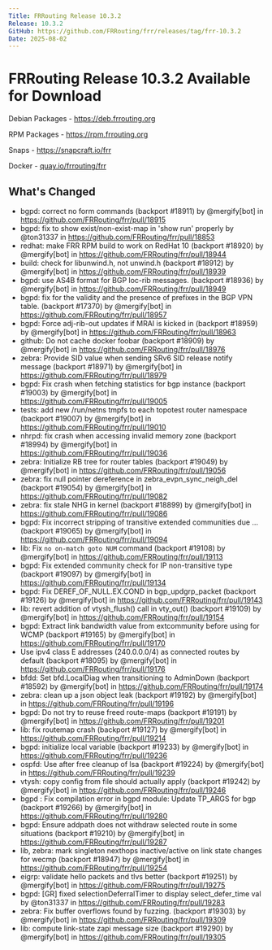 ```yaml
---
Title: FRRouting Release 10.3.2
Release: 10.3.2
GitHub: https://github.com/FRRouting/frr/releases/tag/frr-10.3.2
Date: 2025-08-02
---
```


FRRouting Release 10.3.2 Available for Download
===============================================

Debian Packages - https://deb.frrouting.org

RPM Packages - https://rpm.frrouting.org

Snaps - https://snapcraft.io/frr

Docker - [quay.io/frrouting/frr](https://quay.io/repository/frrouting/frr/manifest/sha256:ada2b4c4407f9dabcca0bbf35aa32344d21de2adc5606e6df022c45032d95203)

## What's Changed

* bgpd: correct no form commands (backport #18911) by @mergify[bot] in https://github.com/FRRouting/frr/pull/18915
* bgpd: fix to show exist/non-exist-map in 'show run' properly by @ton31337 in https://github.com/FRRouting/frr/pull/18853
* redhat: make FRR RPM build to work on RedHat 10 (backport #18920) by @mergify[bot] in https://github.com/FRRouting/frr/pull/18944
* build: check for libunwind.h, not unwind.h (backport #18912) by @mergify[bot] in https://github.com/FRRouting/frr/pull/18939
* bgpd: use AS4B format for BGP loc-rib messages. (backport #18936) by @mergify[bot] in https://github.com/FRRouting/frr/pull/18949
* bgpd: fix for the validity and the presence of prefixes in the BGP VPN table. (backport #17370) by @mergify[bot] in https://github.com/FRRouting/frr/pull/18957
* bgpd: Force adj-rib-out updates if MRAI is kicked in (backport #18959) by @mergify[bot] in https://github.com/FRRouting/frr/pull/18963
* github: Do not cache docker foobar (backport #18909) by @mergify[bot] in https://github.com/FRRouting/frr/pull/18976
* zebra: Provide SID value when sending SRv6 SID release notify message (backport #18971) by @mergify[bot] in https://github.com/FRRouting/frr/pull/18979
* bgpd: Fix crash when fetching statistics for bgp instance (backport #19003) by @mergify[bot] in https://github.com/FRRouting/frr/pull/19005
* tests: add new /run/netns tmpfs to each topotest router namespace (backport #19007) by @mergify[bot] in https://github.com/FRRouting/frr/pull/19010
* nhrpd: fix crash when accessing invalid memory zone (backport #18994) by @mergify[bot] in https://github.com/FRRouting/frr/pull/19036
* zebra: Initialize RB tree for router tables (backport #19049) by @mergify[bot] in https://github.com/FRRouting/frr/pull/19056
* zebra: fix null pointer dereference in zebra_evpn_sync_neigh_del (backport #19054) by @mergify[bot] in https://github.com/FRRouting/frr/pull/19082
* zebra: fix stale NHG in kernel (backport #18899) by @mergify[bot] in https://github.com/FRRouting/frr/pull/19086
* bgpd: Fix incorrect stripping of transitive extended communities due … (backport #19065) by @mergify[bot] in https://github.com/FRRouting/frr/pull/19094
* lib: Fix `no on-match goto NUM` command (backport #19108) by @mergify[bot] in https://github.com/FRRouting/frr/pull/19113
* bgpd: Fix extended community check for IP non-transitive type (backport #19097) by @mergify[bot] in https://github.com/FRRouting/frr/pull/19134
* bgpd: Fix DEREF_OF_NULL.EX.COND in bgp_updgrp_packet (backport #19126) by @mergify[bot] in https://github.com/FRRouting/frr/pull/19143
* lib: revert addition of vtysh_flush() call in vty_out() (backport #19109) by @mergify[bot] in https://github.com/FRRouting/frr/pull/19154
* bgpd: Extract link bandwidth value from extcommunity before using for WCMP (backport #19165) by @mergify[bot] in https://github.com/FRRouting/frr/pull/19170
* Use ipv4 class E addresses (240.0.0.0/4) as connected routes by default (backport #18095) by @mergify[bot] in https://github.com/FRRouting/frr/pull/19176
* bfdd: Set bfd.LocalDiag when transitioning to AdminDown (backport #18592) by @mergify[bot] in https://github.com/FRRouting/frr/pull/19174
* zebra: clean up a json object leak (backport #19192) by @mergify[bot] in https://github.com/FRRouting/frr/pull/19196
* bgpd: Do not try to reuse freed route-maps (backport #19191) by @mergify[bot] in https://github.com/FRRouting/frr/pull/19201
* lib: fix routemap crash (backport #19127) by @mergify[bot] in https://github.com/FRRouting/frr/pull/19214
* bgpd: initialize local variable (backport #19233) by @mergify[bot] in https://github.com/FRRouting/frr/pull/19236
* ospfd: Use after free cleanup of lsa (backport #19224) by @mergify[bot] in https://github.com/FRRouting/frr/pull/19239
* vtysh: copy config from file should actually apply (backport #19242) by @mergify[bot] in https://github.com/FRRouting/frr/pull/19246
* bgpd : Fix compilation error in bgpd module: Update TP_ARGS for bgp (backport #19266) by @mergify[bot] in https://github.com/FRRouting/frr/pull/19280
* bgpd: Ensure addpath does not withdraw selected route in some situations (backport #19210) by @mergify[bot] in https://github.com/FRRouting/frr/pull/19287
* lib, zebra: mark singleton nexthops inactive/active on link state changes for wecmp (backport #18947) by @mergify[bot] in https://github.com/FRRouting/frr/pull/19254
* eigrp: validate hello packets and tlvs better (backport #19251) by @mergify[bot] in https://github.com/FRRouting/frr/pull/19275
* bgpd: [GR] fixed selectionDeferralTimer to display select_defer_time val by @ton31337 in https://github.com/FRRouting/frr/pull/19283
* zebra: Fix buffer overflows found by fuzzing. (backport #19303) by @mergify[bot] in https://github.com/FRRouting/frr/pull/19309
* lib: compute link-state zapi message size (backport #19290) by @mergify[bot] in https://github.com/FRRouting/frr/pull/19305
